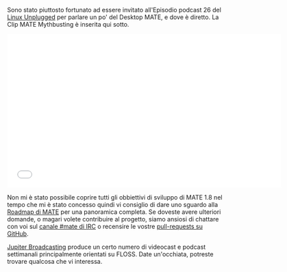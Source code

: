 <!-- 
.. link: https://www.jupiterbroadcasting.com/50947/mate-mythbusting-lup-26/
.. description: 
.. tags: News
.. date: 2014/02/05 00:17:32
.. title: MATE Desktop Mythbusting
.. slug: 2014-02-05-mate-desktop-mythbusting
.. author: Martin Wimpress
-->

Sono stato piuttosto fortunato ad essere invitato all'Episodio podcast 26 del [Linux 
Unplugged](https://www.jupiterbroadcasting.com/show/linuxun/) per
parlare un po' del Desktop MATE, e dove è diretto.
La Clip MATE Mythbusting è inserita qui sotto.

<iframe width="640" height="360" src="//www.youtube.com/embed/sRNK9QnnvCo?start=603" frameborder="0" allowfullscreen></iframe>

Non mi è stato possibile coprire tutti gli obbiettivi di sviluppo di MATE 1.8 nel tempo
che mi è stato concesso quindi vi consiglio di dare uno sguardo alla [Roadmap di MATE](https://wiki.mate-desktop.org/#!pages/roadmap.md)
per una panoramica completa. Se doveste avere ulteriori domande, o magari
volete contribuire al progetto, siamo ansiosi di chattare con
voi sul [canale #mate di IRC](https://web.libera.chat/?#mate) o
recensire le vostre [pull-requests su GitHub](https://github.com/mate-desktop). 

[Jupiter Broadcasting](https://www.jupiterbroadcasting.com) produce un certo numero di 
videocast e podcast settimanali principalmente orientati su FLOSS. Date un'occhiata,
potreste trovare qualcosa che vi interessa.
